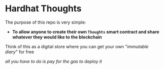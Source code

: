 # Hardhat Thoughts

The purpose of this repo is very simple:

- **To allow anyone to create their own `Thoughts` smart contract and share whatever they would like to the blockchain**

Think of this as a digital store where you can get your own "_immutable diary_" for free

_all you have to do is pay for the gas to deploy it_
